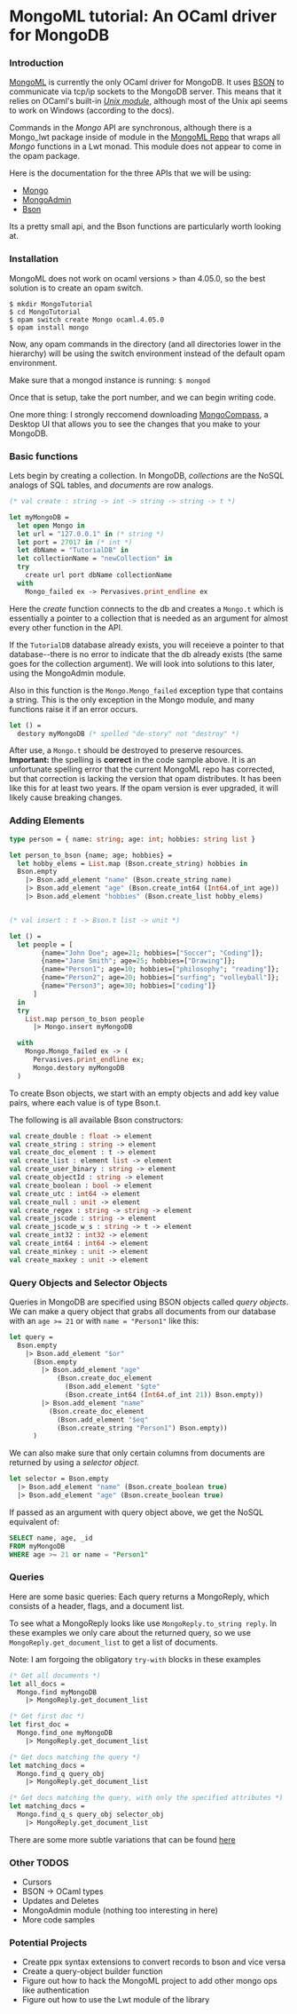 # MongoML tutorial: An OCaml driver for MongoDB

### Introduction
[MongoML][1] is currently the only OCaml driver for MongoDB. It uses 
[BSON](http://bsonspec.org/) to communicate via tcp/ip sockets to the MongoDB 
server. This means that it relies on OCaml's built-in [_Unix module_](https://caml.inria.fr/pub/docs/manual-ocaml/libref/Unix.html),
although most of the Unix api seems to work on Windows (according to the docs).  

Commands in the _Mongo_ API are synchronous, although there is a Mongo\_lwt package
inside of module in the [MongoML Repo][2] that wraps all _Mongo_ functions
in a Lwt monad. This module does not appear to come in the opam package.  

Here is the documentation for the three APIs that we will be using:
  - [Mongo](http://massd.github.io/mongo/doc/Mongo.html)
  - [MongoAdmin](http://massd.github.io/mongo/doc/MongoAdmin.html)
  - [Bson](http://massd.github.io/bson/doc/Bson.html)

Its a pretty small api, and the Bson functions are particularly worth looking
at.  


### Installation
MongoML does not work on ocaml versions > than 4.05.0, so the best solution is
to create an opam switch.

```
$ mkdir MongoTutorial
$ cd MongoTutorial
$ opam switch create Mongo ocaml.4.05.0
$ opam install mongo
```

Now, any opam commands in the directory (and all directories lower in the
hierarchy) will be using the switch environment instead of the default opam
environment. 

Make sure that a mongod instance is running: 
`$ mongod`

Once that is setup, take the port number, and we can begin writing code.  

One more thing: I strongly reccomend downloading 
[MongoCompass](https://docs.mongodb.com/compass/master/install/), a Desktop UI
that allows you to see the changes that you make to your MongoDB.

### Basic functions
Lets begin by creating a collection. In MongoDB, _collections_ are the NoSQL
analogs of SQL tables, and _documents_ are row analogs.  

```ocaml
(* val create : string -> int -> string -> string -> t *)

let myMongoDB = 
  let open Mongo in
  let url = "127.0.0.1" in (* string *)
  let port = 27017 in (* int *)
  let dbName = "TutorialDB" in
  let collectionName = "newCollection" in
  try 
    create url port dbName collectionName
  with 
    Mongo_failed ex -> Pervasives.print_endline ex
```

Here the _create_ function connects to the db and creates a `Mongo.t` which is
essentially a pointer to a collection that is needed as an argument for almost
every other function in the API.  

If the `TutorialDB` database already exists, you will receieve a pointer to
that database--there is no error to indicate that the db already exists (the
same goes for the collection argument). We will look into solutions to this
later, using the MongoAdmin module.   

Also in this function is the `Mongo.Mongo_failed` exception type that contains
a string. This is the only exception in the Mongo module, and many functions
raise it if an error occurs. 

```ocaml
let () = 
  destory myMongoDB (* spelled "de-story" not "destroy" *)
```
After use, a `Mongo.t` should be destroyed to preserve resources.  
**Important:** the spelling is **correct** in the code sample above. It is an unfortunate
spelling error that the current MongoML repo has corrected, but that correction
is lacking the version that opam distributes. It has been
like this for at least two years. If the opam version is ever upgraded, it will
likely cause breaking changes.   

### Adding Elements

```ocaml
type person = { name: string; age: int; hobbies: string list }

let person_to_bson {name; age; hobbies} = 
  let hobby_elems = List.map (Bson.create_string) hobbies in
  Bson.empty 
    |> Bson.add_element "name" (Bson.create_string name)
    |> Bson.add_element "age" (Bson.create_int64 (Int64.of_int age))
    |> Bson.add_element "hobbies" (Bson.create_list hobby_elems)


(* val insert : t -> Bson.t list -> unit *)

let () =
  let people = [
        {name="John Doe"; age=21; hobbies=["Soccer"; "Coding"]};
        {name="Jane Smith"; age=25; hobbies=["Drawing"]};
        {name="Person1"; age=10; hobbies=["philosophy"; "reading"]};
        {name="Person2"; age=20; hobbies=["surfing"; "volleyball"]};
        {name="Person3"; age=30; hobbies=["coding"]}
      ] 
  in 
  try 
    List.map person_to_bson people
      |> Mongo.insert myMongoDB

  with 
    Mongo.Mongo_failed ex -> (
      Pervasives.print_endline ex;
      Mongo.destory myMongoDB
  )
```

To create Bson objects, we start with an empty objects and add key value pairs,
where each value is of type Bson.t.  

The following is all available Bson constructors: 
```ocaml
val create_double : float -> element
val create_string : string -> element
val create_doc_element : t -> element
val create_list : element list -> element
val create_user_binary : string -> element
val create_objectId : string -> element
val create_boolean : bool -> element
val create_utc : int64 -> element
val create_null : unit -> element
val create_regex : string -> string -> element
val create_jscode : string -> element
val create_jscode_w_s : string -> t -> element
val create_int32 : int32 -> element
val create_int64 : int64 -> element
val create_minkey : unit -> element
val create_maxkey : unit -> element
```

### Query Objects and Selector Objects

Queries in MongoDB are specified using BSON objects called _query objects_.
We can make a query object that grabs all documents from our database with an
`age >= 21` or with `name = "Person1"` like this:
```ocaml
let query = 
  Bson.empty
    |> Bson.add_element "$or" 
      (Bson.empty
        |> Bson.add_element "age" 
            (Bson.create_doc_element 
              (Bson.add_element "$gte" 
              (Bson.create_int64 (Int64.of_int 21)) Bson.empty))
        |> Bson.add_element "name" 
          (Bson.create_doc_element 
            (Bson.add_element "$eq" 
            (Bson.create_string "Person1") Bson.empty))
      )
```

We can also make sure that only certain columns from documents are returned by
using a _selector object_.  

```ocaml
let selector = Bson.empty
  |> Bson.add_element "name" (Bson.create_boolean true)
  |> Bson.add_element "age" (Bson.create_boolean true)
```

If passed as an argument with query object above, we get the NoSQL equivalent
of: 
```sql
SELECT name, age, _id
FROM myMongoDB
WHERE age >= 21 or name = "Person1"
```

### Queries

Here are some basic queries:
Each query returns a MongoReply, which consists of a header, flags, and a
document list.   

To see what a MongoReply looks like use `MongoReply.to_string reply`.
In these examples we only care about the returned query, so we use
`MongoReply.get_document_list` to get a list of documents.  

Note: I am forgoing the obligatory `try-with` blocks in these examples  

```ocaml
(* Get all documents *)
let all_docs = 
  Mongo.find myMongoDB 
    |> MongoReply.get_document_list

(* Get first doc *)
let first_doc = 
  Mongo.find_one myMongoDB 
    |> MongoReply.get_document_list

(* Get docs matching the query *)
let matching_docs = 
  Mongo.find_q query_obj
    |> MongoReply.get_document_list

(* Get docs matching the query, with only the specified attributes *)
let matching_docs = 
  Mongo.find_q_s query_obj selector_obj
    |> MongoReply.get_document_list
```

There are some more subtle variations that can be found [here](http://massd.github.io/mongo/doc/Mongo.html)

### Other TODOS
  - Cursors
  - BSON -> OCaml types
  - Updates and Deletes
  - MongoAdmin module (nothing too interesting in here)
  - More code samples
  
### Potential Projects
  - Create ppx syntax extensions to convert records to bson and vice versa
  - Create a query-object builder function
  - Figure out how to hack the MongoML project to add other mongo ops like authentication
  - Figure out how to use the Lwt module of the library


[1]:http://massd.github.io/mongo/
[2]:https://github.com/MassD/mongo
